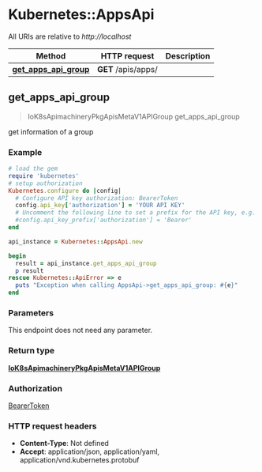 # Kubernetes::AppsApi

All URIs are relative to *http://localhost*

Method | HTTP request | Description
------------- | ------------- | -------------
[**get_apps_api_group**](AppsApi.md#get_apps_api_group) | **GET** /apis/apps/ | 



## get_apps_api_group

> IoK8sApimachineryPkgApisMetaV1APIGroup get_apps_api_group



get information of a group

### Example

```ruby
# load the gem
require 'kubernetes'
# setup authorization
Kubernetes.configure do |config|
  # Configure API key authorization: BearerToken
  config.api_key['authorization'] = 'YOUR API KEY'
  # Uncomment the following line to set a prefix for the API key, e.g. 'Bearer' (defaults to nil)
  #config.api_key_prefix['authorization'] = 'Bearer'
end

api_instance = Kubernetes::AppsApi.new

begin
  result = api_instance.get_apps_api_group
  p result
rescue Kubernetes::ApiError => e
  puts "Exception when calling AppsApi->get_apps_api_group: #{e}"
end
```

### Parameters

This endpoint does not need any parameter.

### Return type

[**IoK8sApimachineryPkgApisMetaV1APIGroup**](IoK8sApimachineryPkgApisMetaV1APIGroup.md)

### Authorization

[BearerToken](../README.md#BearerToken)

### HTTP request headers

- **Content-Type**: Not defined
- **Accept**: application/json, application/yaml, application/vnd.kubernetes.protobuf

